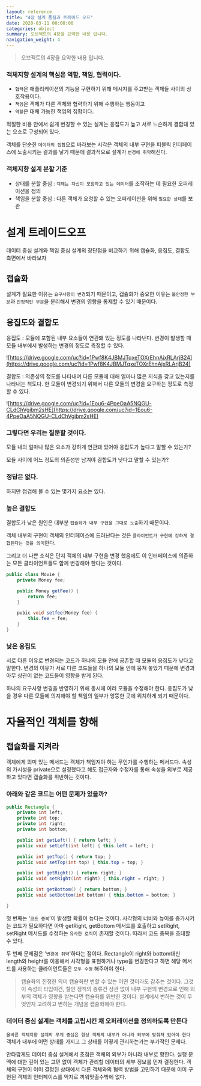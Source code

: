 ```yaml
---
layout: reference
title: "4장 설계 품질과 트레이드 오프"
date: 2020-03-11 00:00:00
categories: object
summary: 오브젝트의 4장을 요약한 내용 입니다.
navigation_weight: 4
---
```


> 오브젝트의 4장을 요약한 내용 입니다.

### 객체지향 설계의 핵심은 역할, 책임, 협력이다.

- `협력`은 애플리케이션의 기능을 구현하기 위해 메시지를 주고받는 객체들 사이의 상호작용이다.
- `책임`은 객체가 다른 객체와 협력하기 위해 수행하는 행동이고
- `역할`은 대체 가능한 책임의 집합이다.

적절한 비용 안에서 쉽게 변경할 수 있는 설계는 응집도가 높고 서로 느슨하게 결합돼 있는 요소로 구성되어 있다.

객체를 단순한 `데이터의 집합`으로 바라보는 시각은 객체의 내부 구현을 퍼블릭 인터페이스에 노출시키는 결과를 낳기 때문에 결과적으로 설계가 `변경에 취약`해진다.

### 객체지향 설계 분할 기준

- 상태를 분할 중심 : `객체는 자신이 포함하고 있는 데이터`를 조작하는 데 필요한 오퍼레이션을 정의
- 책임을 분할 중심 : 다른 객체가 요청할 수 있는 오퍼레이션을 위해 `필요한 상태`를 보관

# 설계 트레이드오프

데이터 중심 설계와 책임 중심 설계의 장단점을 비교하기 위해 캡슐화, 응집도, 결합도 측면에서 바라보자

## 캡슐화

설계가 필요한 이유는 `요구사항이 변경`되기 때문이고, 캡슐화가 중요한 이유는 `불안정한 부분`과 `안정적인 부분`을 분리해서 변경의 영향을 통제할 수 있기 때문이다.

## 응집도와 결합도

응집도 : 모듈에 포함된 내부 요소들이 연관돼 있는 정도를 나타낸다. 변경이 발생할 때 모듈 내부에서 발생하는 변경의 정도로 측정할 수 있다.

![https://drive.google.com/uc?id=1Pwf8K4JBMJTqxeTOXrEhnAjxRLArjB24](https://drive.google.com/uc?id=1Pwf8K4JBMJTqxeTOXrEhnAjxRLArjB24)

결합도 : 의존성의 정도를 나타내며 다른 모듈에 대해 얼마나 많은 지식을 갖고 있는지를 나타내는 척도다. 한 모듈이 변경되기 위해서 다른 모듈의 변경을 요구하는 정도로 측정할 수 있다.

![https://drive.google.com/uc?id=1Eou6-4PpeOaA5NQGU-CLdChVgibm2sHE](https://drive.google.com/uc?id=1Eou6-4PpeOaA5NQGU-CLdChVgibm2sHE)

### 그렇다면 우리는 질문할 것이다.

모듈 내의 얼마나 많은 요소가 강하게 연관돼 있어야 응집도가 높다고 말할 수 있는가?

모듈 사이에 어느 정도의 의존성만 남겨야 결합도가 낮다고 말할 수 있는가?

### 정답은 없다.

하지만 점검해 볼 수 있는 몇가지 요소는 있다.

### 높은 결합도

결합도가 낮은 원인은 대부분 `캡슐화가 내부 구현을 그대로 노출`하기 때문이다.

객체 내부의 구현이 객체의 인터페이스에 드러난다는 것은 `클라이언트가 구현에 강하게 결합된다는 것을 의미`한다.

그리고 더 나쁜 소식은 단지 객체의 내부 구현을 변경 했음에도 이 인터페이스에 의존하는 모든 클라이언트들도 함께 변경해야 한다는 것이다.

```java
public class Movie {
	private Money fee;

	public Money getFee() {
		return fee;
	}

	pubic void setfee(Money fee) {
		this.fee = fee;
	}
}
```

### 낮은 응집도

서로 다른 이유로 변경되는 코드가 하나의 모듈 안에 공존할 때 모듈의 응집도가 낮다고 말한다. 변경의 이유가 서로 다른 코드들을 하나의 모듈 안에 뭉쳐 놓았기 때문에 변경과 아무 상관이 없는 코드들이 영향을 받게 된다.

하나의 요구사항 변경을 반영하기 위해 동시에 여러 모듈을 수정해야 한다. 응집도가 낮을 경우 다른 모듈에 의지해야 할 책임의 일부가 엉뚱한 곳에 위치하게 되기 때문이다.

# 자율적인 객체를 향해

## 캡슐화를 지켜라

객체에게 의미 있는 메서드는 객체가 책임져야 하는 무언가를 수행하는 메서드다. 속성의 가시성을 private으로 설정했다고 해도 접근자와 수정자를 통해 속성을 외부로 제공하고 있다면 캡슐화를 위반하는 것이다.

### 아래와 같은 코드는 어떤 문제가 있을까?

```java
public Rectangle {
	private int left;
	private int top;
	private int right;
	private int bottom;

	public int getLeft() { return left; }
	public void setLeft(int left) { this.left = left; }

	public int getTop() { return top; }
	public void setTop(int top) { this.top = top; }

	public int getRight() { return right; }
	public void setRight(int right) { this.right = right; }

	public int getBottom() { return bottom; }
	public void setBottom(int bottom) { this.bottom = bottom; }

}
```

첫 번째는 '`코드 중복`'이 발생할 확률이 높다는 것이다.
사각형의 너비와 높이를 증가시키는 코드가 필요하다면 아마 getRight, getBottom 메서드를 호출하고 setRight, setRight 메서드를 수정하는 `유사한 로직`이 존재할 것이다. 따라서 코드 중복을 초대할 수 있다.

두 번째 문제점은 '`변경에 취약`'하다는 점이다. Rectangle이 right와 bottom대신 length와 height를 이용해서 사각형을 표현하거나 type을 변경한다고 하면 해당 메서드를 사용하는 클라이언트들은 `모두 수정` 해주어야 한다.

> 캡슐화의 진정한 의미
> 캡슐화란 변할 수 있는 어떤 것이라도 감추는 것이다. 그것이 속성의 타입이건, 할인 정책의 종류건 상관 없이 내부 구현의 변경으로 인해 외부의 객체가 영향을 받는다면 캡슐화를 위반한 것이다.
> 설계에서 변하는 것이 무엇인지 고려하고 변하는 개념을 캡슐화해야 한다.

### 데이터 중심 설계는 객체를 고립시킨 채 오퍼레이션을 정의하도록 만든다

`올바른 객체지향 설계의 무게 중심은 항상 객체의 내부가 아니라 외부에 맞춰져 있어야 한다` 객체가 내부에 어떤 상태를 가지고 그 상태를 어떻게 관리하는가는 부가적인 문제다.

안타깝게도 데이터 중심 설계에서 초점은 객체의 외부가 아니라 내부로 향한다. 실행 문맥에 대한 깊이 있는 고민 없이 객체가 관리할 데이터의 세부 정보를 먼저 결정한다. 객체의 구현이 이미 결정된 상태에서 다른 객체와의 협력 방법을 고민하기 때문에 이미 구현된 객체의 인터페이스를 억지로 끼워맞출수밖에 없다.
